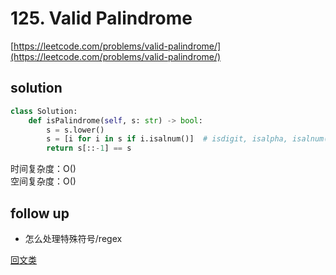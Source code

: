 # 125. Valid Palindrome

[https://leetcode.com/problems/valid-palindrome/](https://leetcode.com/problems/valid-palindrome/)

## solution

```python
class Solution:
    def isPalindrome(self, s: str) -> bool:
        s = s.lower()
        s = [i for i in s if i.isalnum()]  # isdigit, isalpha, isalnum(alphanumeric)
        return s[::-1] == s
```

时间复杂度：O() <br>
空间复杂度：O()

## follow up

- 怎么处理特殊符号/regex

[回文类](../01_two_pointers/5.%20Longest%20Palindromic%20Substring.md)
